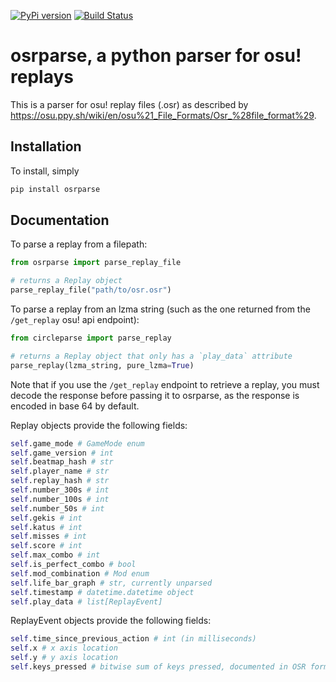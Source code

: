 [![PyPi version](https://badge.fury.io/py/osrparse.svg)](https://pypi.org/project/osrparse/)
[![Build Status](https://travis-ci.org/kszlim/osu-replay-parse.svg?branch=master)](https://travis-ci.org/kszlim/osu-replay-parser)

# osrparse, a python parser for osu! replays

This is a parser for osu! replay files (.osr) as described by <https://osu.ppy.sh/wiki/en/osu%21_File_Formats/Osr_%28file_format%29>.

## Installation

To install, simply

```sh
pip install osrparse
```

## Documentation

To parse a replay from a filepath:

```python
from osrparse import parse_replay_file

# returns a Replay object
parse_replay_file("path/to/osr.osr")
```

To parse a replay from an lzma string (such as the one returned from the `/get_replay` osu! api endpoint):

```python
from circleparse import parse_replay

# returns a Replay object that only has a `play_data` attribute
parse_replay(lzma_string, pure_lzma=True)
```

Note that if you use the `/get_replay` endpoint to retrieve a replay, you must decode the response before passing it to osrparse, as the response is encoded in base 64 by default.

Replay objects provide the following fields:

```python
self.game_mode # GameMode enum
self.game_version # int
self.beatmap_hash # str
self.player_name # str
self.replay_hash # str
self.number_300s # int
self.number_100s # int
self.number_50s # int
self.gekis # int
self.katus # int
self.misses # int
self.score # int
self.max_combo # int
self.is_perfect_combo # bool
self.mod_combination # Mod enum
self.life_bar_graph # str, currently unparsed
self.timestamp # datetime.datetime object
self.play_data # list[ReplayEvent]
```

ReplayEvent objects provide the following fields:

```python
self.time_since_previous_action # int (in milliseconds)
self.x # x axis location
self.y # y axis location
self.keys_pressed # bitwise sum of keys pressed, documented in OSR format page
```
